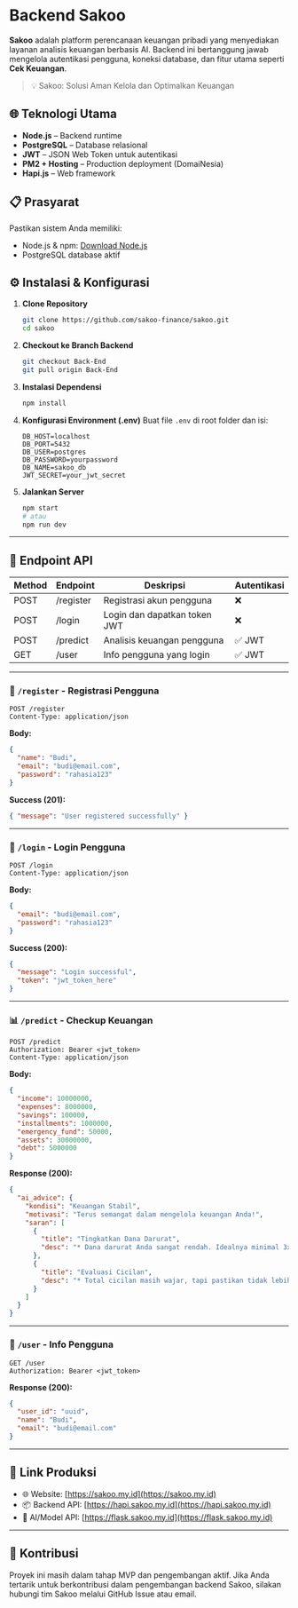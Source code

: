 # Backend Sakoo

**Sakoo** adalah platform perencanaan keuangan pribadi yang menyediakan layanan analisis keuangan berbasis AI. Backend ini bertanggung jawab mengelola autentikasi pengguna, koneksi database, dan fitur utama seperti **Cek Keuangan**.

> 💡 Sakoo: Solusi Aman Kelola dan Optimalkan Keuangan

## 🌐 Teknologi Utama

- **Node.js** – Backend runtime
- **PostgreSQL** – Database relasional
- **JWT** – JSON Web Token untuk autentikasi
- **PM2 + Hosting** – Production deployment (DomaiNesia)
- **Hapi.js** – Web framework

## 📋 Prasyarat

Pastikan sistem Anda memiliki:

- Node.js & npm: [Download Node.js](https://nodejs.org/)
- PostgreSQL database aktif

## ⚙️ Instalasi & Konfigurasi

1. **Clone Repository**
   ```bash
   git clone https://github.com/sakoo-finance/sakoo.git
   cd sakoo

2. **Checkout ke Branch Backend**

   ```bash
   git checkout Back-End
   git pull origin Back-End

3. **Instalasi Dependensi**

   ```bash
   npm install
   ```

4. **Konfigurasi Environment (.env)**
   Buat file `.env` di root folder dan isi:

   ```env
   DB_HOST=localhost
   DB_PORT=5432
   DB_USER=postgres
   DB_PASSWORD=yourpassword
   DB_NAME=sakoo_db
   JWT_SECRET=your_jwt_secret
   ```

5. **Jalankan Server**

   ```bash
   npm start
   # atau
   npm run dev
   ```

---

## 🚀 Endpoint API

| Method | Endpoint  | Deskripsi                    | Autentikasi |
| ------ | --------- | ---------------------------- | ----------- |
| POST   | /register | Registrasi akun pengguna     | ❌           |
| POST   | /login    | Login dan dapatkan token JWT | ❌           |
| POST   | /predict  | Analisis keuangan pengguna   | ✅ JWT       |
| GET    | /user     | Info pengguna yang login     | ✅ JWT       |

---

### 🔐 `/register` - Registrasi Pengguna

```http
POST /register
Content-Type: application/json
```

**Body:**

```json
{
  "name": "Budi",
  "email": "budi@email.com",
  "password": "rahasia123"
}
```

**Success (201):**

```json
{ "message": "User registered successfully" }
```

---

### 🔐 `/login` - Login Pengguna

```http
POST /login
Content-Type: application/json
```

**Body:**

```json
{
  "email": "budi@email.com",
  "password": "rahasia123"
}
```

**Success (200):**

```json
{
  "message": "Login successful",
  "token": "jwt_token_here"
}
```

---

### 📊 `/predict` - Checkup Keuangan

```http
POST /predict
Authorization: Bearer <jwt_token>
Content-Type: application/json
```

**Body:**

```json
{
  "income": 10000000,
  "expenses": 8000000,
  "savings": 100000,
  "installments": 1000000,
  "emergency_fund": 50000,
  "assets": 30000000,
  "debt": 5000000
}
```

**Response (200):**

```json
{
  "ai_advice": {
    "kondisi": "Keuangan Stabil",
    "motivasi": "Terus semangat dalam mengelola keuangan Anda!",
    "saran": [
      {
        "title": "Tingkatkan Dana Darurat",
        "desc": "* Dana darurat Anda sangat rendah. Idealnya minimal 3x pengeluaran bulanan."
      },
      {
        "title": "Evaluasi Cicilan",
        "desc": "* Total cicilan masih wajar, tapi pastikan tidak lebih dari 30% pendapatan."
      }
    ]
  }
}
```

---

### 👤 `/user` - Info Pengguna

```http
GET /user
Authorization: Bearer <jwt_token>
```

**Response (200):**

```json
{
  "user_id": "uuid",
  "name": "Budi",
  "email": "budi@email.com"
}
```

---

## 🔗 Link Produksi

* 🌐 Website: [https://sakoo.my.id](https://sakoo.my.id)
* 📦 Backend API: [https://hapi.sakoo.my.id](https://hapi.sakoo.my.id)
* 🤖 AI/Model API: [https://flask.sakoo.my.id](https://flask.sakoo.my.id)

---

## 👥 Kontribusi

Proyek ini masih dalam tahap MVP dan pengembangan aktif. Jika Anda tertarik untuk berkontribusi dalam pengembangan backend Sakoo, silakan hubungi tim Sakoo melalui GitHub Issue atau email.

